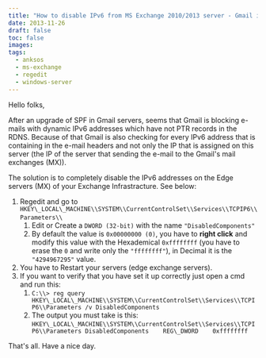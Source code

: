 ```yaml
---
title: "How to disable IPv6 from MS Exchange 2010/2013 server - Gmail issue"
date: 2013-11-26
draft: false
toc: false
images:
tags:
  - anksos
  - ms-exchange
  - regedit
  - windows-server
---
```


Hello folks,

After an upgrade of SPF in Gmail servers, seems that Gmail is blocking e-mails with dynamic IPv6 addresses which have not PTR records in the RDNS. Because of that Gmail is also checking for every IPv6 address that is containing in the e-mail headers and not only the IP that is assigned on this server (the IP of the server that sending the e-mail to the Gmail's mail exchanges (MX)).

The solution is to completely disable the IPv6 addresses on the Edge servers (MX) of your Exchange Infrastracture. See below:

1. Regedit and go to `HKEY\_LOCAL\_MACHINE\\SYSTEM\\CurrentControlSet\\Services\\TCPIP6\\Parameters\\`  
    1. Edit or Create a `DWORD (32-bit)` with the name `"DisabledComponents"` 
    1. By default the value is `0x00000000 (0)`, you have to **right click** and modify this value with the Hexademical `0xffffffff` (you have to erase the `0` and write only the `"ffffffff"`), in Decimal it is the `"4294967295"` value. 
1. You have to Restart your servers (edge exchange servers).
1. If you want to verify that you have set it up correctly just open a cmd and run this:
    1. `C:\\> reg query HKEY\_LOCAL\_MACHINE\\SYSTEM\\CurrentControlSet\\Services\\TCPIP6\\Parameters /v DisabledComponents`
    1. The output you must take is this: `HKEY\_LOCAL\_MACHINE\\SYSTEM\\CurrentControlSet\\Services\\TCPIP6\\Parameters DisabledComponents    REG\_DWORD    0xffffffff`

That's all. Have a nice day.